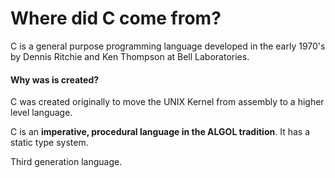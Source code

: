 # Where did C come from?
C is a general purpose programming language developed in the early 1970's by Dennis Ritchie and Ken Thompson at Bell Laboratories.

#### Why was is created?
C was created originally to move the UNIX Kernel from assembly to a higher level language.

C is an **imperative, procedural language in the ALGOL tradition**. It has a static type system.

Third generation language.
